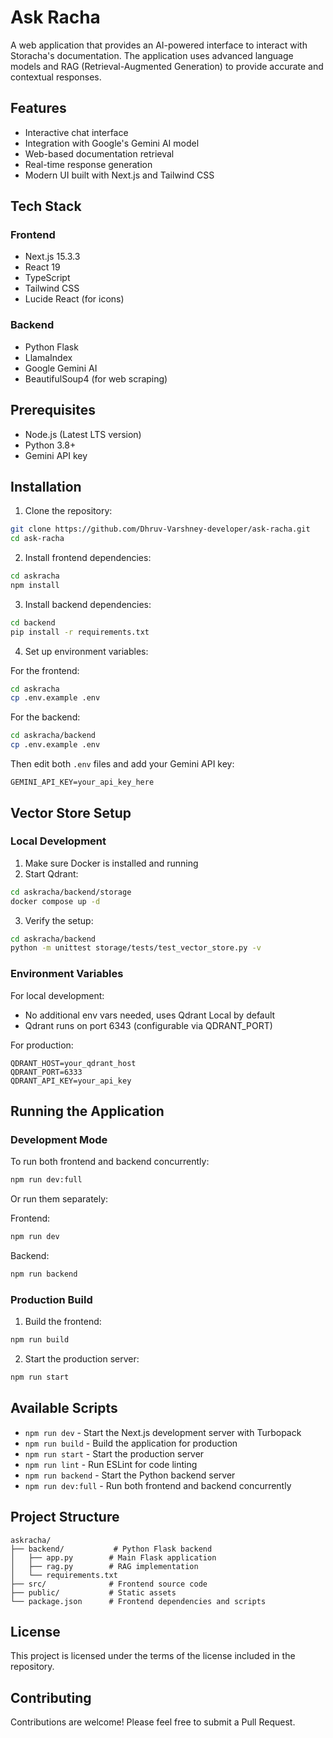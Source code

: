 # Ask Racha

A web application that provides an AI-powered interface to interact with Storacha's documentation. The application uses advanced language models and RAG (Retrieval-Augmented Generation) to provide accurate and contextual responses.

## Features

- Interactive chat interface
- Integration with Google's Gemini AI model
- Web-based documentation retrieval
- Real-time response generation
- Modern UI built with Next.js and Tailwind CSS

## Tech Stack

### Frontend
- Next.js 15.3.3
- React 19
- TypeScript
- Tailwind CSS
- Lucide React (for icons)

### Backend
- Python Flask
- LlamaIndex
- Google Gemini AI
- BeautifulSoup4 (for web scraping)

## Prerequisites

- Node.js (Latest LTS version)
- Python 3.8+
- Gemini API key

## Installation

1. Clone the repository:
```bash
git clone https://github.com/Dhruv-Varshney-developer/ask-racha.git
cd ask-racha
```

2. Install frontend dependencies:
```bash
cd askracha
npm install
```

3. Install backend dependencies:
```bash
cd backend
pip install -r requirements.txt
```

4. Set up environment variables:

For the frontend:
```bash
cd askracha
cp .env.example .env
```

For the backend:
```bash
cd askracha/backend
cp .env.example .env
```

Then edit both `.env` files and add your Gemini API key:
```
GEMINI_API_KEY=your_api_key_here

```

## Vector Store Setup

### Local Development

1. Make sure Docker is installed and running
2. Start Qdrant:

```bash
cd askracha/backend/storage
docker compose up -d
```

3. Verify the setup:

```bash
cd askracha/backend
python -m unittest storage/tests/test_vector_store.py -v
```

### Environment Variables

For local development:

- No additional env vars needed, uses Qdrant Local by default
- Qdrant runs on port 6343 (configurable via QDRANT_PORT)

For production:

```env
QDRANT_HOST=your_qdrant_host
QDRANT_PORT=6333
QDRANT_API_KEY=your_api_key
```

## Running the Application

### Development Mode

To run both frontend and backend concurrently:
```bash
npm run dev:full
```

Or run them separately:

Frontend:
```bash
npm run dev
```

Backend:
```bash
npm run backend
```

### Production Build

1. Build the frontend:
```bash
npm run build
```

2. Start the production server:
```bash
npm run start
```

## Available Scripts

- `npm run dev` - Start the Next.js development server with Turbopack
- `npm run build` - Build the application for production
- `npm run start` - Start the production server
- `npm run lint` - Run ESLint for code linting
- `npm run backend` - Start the Python backend server
- `npm run dev:full` - Run both frontend and backend concurrently

## Project Structure

```
askracha/
├── backend/           # Python Flask backend
│   ├── app.py        # Main Flask application
│   ├── rag.py        # RAG implementation
│   └── requirements.txt
├── src/              # Frontend source code
├── public/           # Static assets
└── package.json      # Frontend dependencies and scripts
```

## License

This project is licensed under the terms of the license included in the repository.

## Contributing

Contributions are welcome! Please feel free to submit a Pull Request.

